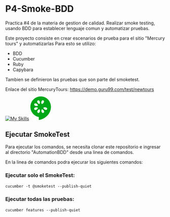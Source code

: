 # P4-Smoke-BDD
Practica #4 de la materia de gestion de calidad. Realizar smoke testing, usando BDD para establecer lenguaje comun y automatizar pruebas.

Este proyecto consiste en crear escenarios de prueba para el sitio "Mercury tours" y automatizarlas
Para esto se utilizo:
-  BDD
-  Cucumber
-  Ruby
-  Capybara

Tambien se definieron las pruebas que son parte del smoketest.

Enlace del sitio MercuryTours: https://demo.guru99.com/test/newtours

[![My Skills](https://skillicons.dev/icons?i=ruby)](https://skillicons.dev)
![alt text][cucumber]

[cucumber]: https://github.com/cucumber/html-formatter/blob/main/javascript/logo.svg


## Ejecutar SmokeTest
Para ejecutar los comandos, se necesita clonar este repositorio e ingresar al directorio "AutomationBDD" desde una linea de comandos.

En la linea de comandos podra ejecurar los siguientes comandos:

### Ejecutar solo el SmokeTest:
```
cucumber -t @smoketest --publish-quiet
```

### Ejecutar todas las pruebas:
```
cucumber features --publish-quiet
```
